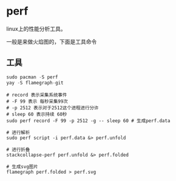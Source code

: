 # perf

linux上的性能分析工具。

一般是来做火焰图的，下面是工具命令
## 工具

```c++
sudo pacman -S perf
yay -S flamegraph-git

```

```shell
# record 表示采集系统事件
# -F 99 表示 每秒采集99次
# -p 2512 表示对于2512这个进程进行分许
# sleep 60 表示持续 60秒
sudo perf record -F 99 -p 2512 -g -- sleep 60 # 生成perf.data

# 进行解析
sudo perf script -i perf.data &> perf.unfold

# 进行折叠
stackcollapse-perf perf.unfold &> perf.folded

# 生成svg图片
flamegraph perf.folded > perf.svg
```
